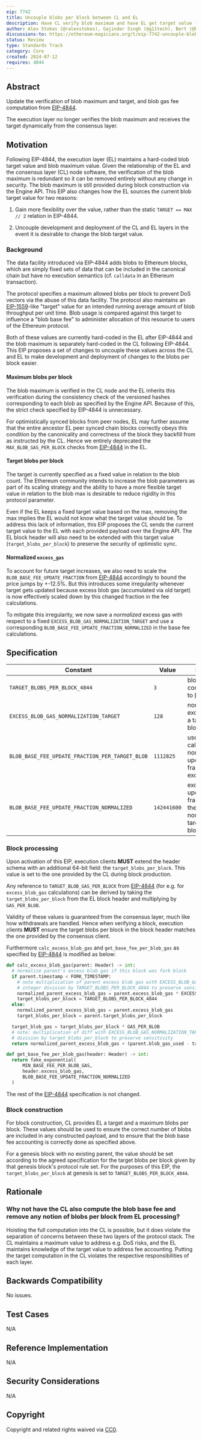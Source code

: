 ```yaml
---
eip: 7742
title: Uncouple blobs per block between CL and EL
description: Have CL verify blob maximum and have EL get target value from CL
author: Alex Stokes (@ralexstokes), Gajinder Singh (@g11tech), Bert (@bkellerman)
discussions-to: https://ethereum-magicians.org/t/eip-7742-uncouple-blob-count-between-cl-and-el/20550
status: Review
type: Standards Track
category: Core
created: 2024-07-12
requires: 4844
---
```


## Abstract

Update the verification of blob maximum and target, and blob gas fee computation from [EIP-4844](./eip-4844.md).

The execution layer no longer verifies the blob maximum and receives the target dynamically from the consensus layer.

## Motivation

Following EIP-4844, the execution layer (EL) maintains a hard-coded blob target value and blob maximum value. Given the relationship
of the EL and the consensus layer (CL) node software, the verification of the blob maximum is redundant so it can be removed
entirely without any change in security. The blob maximum is still provided during block construction via the Engine API.
This EIP also changes how the EL sources the current blob target value for two reasons:

1) Gain more flexibility over the value, rather than the static `TARGET == MAX // 2` relation in EIP-4844.

2) Uncouple development and deployment of the CL and EL layers in the event it is desirable to change the blob target value.

### Background

The data facility introduced via EIP-4844 adds blobs to Ethereum blocks, which are simply fixed sets of data that can be
included in the canonical chain but have no execution semantics (cf. `calldata` in an Ethereum transaction).

The protocol specifies a maximum allowed blobs per block to prevent DoS vectors via the abuse of this data facility.
The protocol also maintains an [EIP-1559](./eip-1559.md)-like "target" value for an intended running average amount of blob throughput per
unit time. Blob usage is compared against this target to influence a "blob base fee" to administer allocation of this
resource to users of the Ethereum protocol.

Both of these values are currently hard-coded in the EL after EIP-4844 and the blob maximum is separately hard-coded in
the CL following EIP-4844. This EIP proposes a set of changes to uncouple these values across the CL and EL to make development
and deployment of changes to the blobs per block easier.

#### Maximum blobs per block

The blob maximum is verified in the CL node and the EL inherits this verification during the consistency check of the
versioned hashes corresponding to each blob as specified by the Engine API. Because of this, the strict check specified
by EIP-4844 is unnecessary.

For optimistically synced blocks from peer nodes, EL may further assume that the entire ancestor EL peer synced chain
blocks correctly obeys this condition by the canonicality and correctness of the block they backfill from as instructed
by the CL. Hence we entirely deprecated the `MAX_BLOB_GAS_PER_BLOCK` checks from [EIP-4844](./eip-4844.md) in the EL.

#### Target blobs per block

The target is currently specified as a fixed value in relation to the blob count. The Ethereum community intends to increase
the blob parameters as part of its scaling strategy and the ability to have a more flexible target value in relation to
the blob max is desirable to reduce rigidity in this protocol parameter.

Even if the EL keeps a fixed target value based on the max, removing the max implies the EL would not know what the target
value should be. To address this lack of information, this EIP proposes the CL sends the current target value to the EL
with each provided payload over the Engine API. The EL block header will also need to be extended with this target value
(`target_blobs_per_block`) to preserve the security of optimistic sync.

#### Normalized `excess_gas`

To account for future target increases, we also need to scale the `BLOB_BASE_FEE_UPDATE_FRACTION` from [EIP-4844](./eip-4844.md)
accordingly to bound the price jumps by +-12.5%. But this introduces some irregularity whenever target gets updated because
excess blob gas (accumulated via old target) is now effectively scaled down by this changed fraction in the fee calculations.

To mitigate this irregularity, we now save a _normalized_ excess gas with respect to a fixed
`EXCESS_BLOB_GAS_NORMALIZATION_TARGET` and use a corresponding `BLOB_BASE_FEE_UPDATE_FRACTION_NORMALIZED` in the base fee
calculations.

## Specification

| Constant | Value | Remarks|
| - | - | - |
| `TARGET_BLOBS_PER_BLOCK_4844` | `3` | blob target corresponding to [EIP-4844](./eip-4844.md) |
| `EXCESS_BLOB_GAS_NORMALIZATION_TARGET` | `128` | normalize excess gas to a target of `128` blobs |
| `BLOB_BASE_FEE_UPDATE_FRACTION_PER_TARGET_BLOB` | `1112825` | used to calculate normalized update fraction for excess gas |
| `BLOB_BASE_FEE_UPDATE_FRACTION_NORMALIZED` | `142441600`| excess gas update fraction for the normalized target of `128` blobs |

### Block processing

Upon activation of this EIP, execution clients **MUST** extend the header schema with an
additional 64-bit field: the `target_blobs_per_block`. This value is set to the one provided by the CL during block
production.

Any reference to `TARGET_BLOB_GAS_PER_BLOCK` from [EIP-4844](./eip-4844.md) (for e.g. for `excess_blob_gas` calculations)
can be derived by taking the `target_blobs_per_block` from the EL block header and multiplying by `GAS_PER_BLOB`.

Validity of these values is guaranteed from the consensus layer, much like how withdrawals are handled. Hence when
verifying a block, execution clients **MUST** ensure the target blobs per block in the block header matches the one
provided by the consensus client.

Furthermore `calc_excess_blob_gas` and `get_base_fee_per_blob_gas` as specified by [EIP-4844](./eip-4844.md) is modified as below:


```python
def calc_excess_blob_gas(parent: Header) -> int:
  # normalize parent's excess blob gas if this block was fork block
  if parent.timestamp < FORK_TIMESTAMP:
    # note multiplication of parent excess blob gas with EXCESS_BLOB_GAS_NORMALIZATION_TARGET is before
    # integer division by TARGET_BLOBS_PER_BLOCK_4844 to preserve sensitivity
    normalized_parent_excess_blob_gas = parent.excess_blob_gas * EXCESS_BLOB_GAS_NORMALIZATION_TARGET // TARGET_BLOBS_PER_BLOCK_4844
    target_blobs_per_block = TARGET_BLOBS_PER_BLOCK_4844
  else:
    normalized_parent_excess_blob_gas = parent.excess_blob_gas
    target_blobs_per_block = parent.target_blobs_per_block

  target_blob_gas = target_blobs_per_block * GAS_PER_BLOB
  # note: multiplication of diff with EXCESS_BLOB_GAS_NORMALIZATION_TARGET is before interger 
  # division by target_blobs_per_block to preserve sensitivity
  return normalized_parent_excess_blob_gas + (parent.blob_gas_used - target_blob_gas) * EXCESS_BLOB_GAS_NORMALIZATION_TARGET // target_blobs_per_block

def get_base_fee_per_blob_gas(header: Header) -> int:
  return fake_exponential(
      MIN_BASE_FEE_PER_BLOB_GAS,
      header.excess_blob_gas,
      BLOB_BASE_FEE_UPDATE_FRACTION_NORMALIZED
  )
```

The rest of the [EIP-4844](./eip-4844.md) specification is not changed.

### Block construction

For block construction, CL provides EL a target and a maximum blobs per block. These values should be used to ensure the correct number of blobs are included in any constructed payload, and to ensure that the blob base fee accounting is correctly done as specified above.

For a genesis block with no existing parent, the value should be set according to the agreed specification for the target blobs per block given by that genesis block's protocol rule set. For the purposes of this EIP, the `target_blobs_per_block` at genesis is set to `TARGET_BLOBS_PER_BLOCK_4844`.

## Rationale

### Why not have the CL also compute the blob base fee and remove any notion of blobs per block from EL processing?

Hoisting the full computation into the CL is possible, but it does violate the separation of concerns between these two layers of the protocol stack.
The CL maintains a maximum value to address e.g. DoS risks, and the EL maintains knowledge of the target value to address fee accounting.
Putting the target computation in the CL violates the respective responsibilities of each layer.

## Backwards Compatibility

No issues.

## Test Cases

N/A

## Reference Implementation

N/A

## Security Considerations

N/A

## Copyright

Copyright and related rights waived via [CC0](../LICENSE.md).
